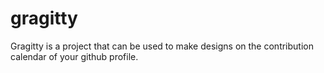 # gragitty
 Gragitty is a project that can be used to make designs on the contribution calendar of your github profile.
